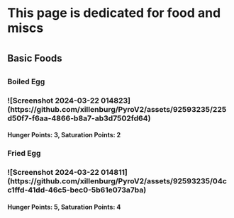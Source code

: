 <h1>This page is dedicated for food and miscs<h1>

<h2>Basic Foods<h2>
<h3>Boiled Egg<h3>
![Screenshot 2024-03-22 014823](https://github.com/xillenburg/PyroV2/assets/92593235/225d50f7-f6aa-4866-b8a7-ab3d7502fd64)
<h4>Hunger Points: 3, Saturation Points: 2<h4>
<h3>Fried Egg<h3>
![Screenshot 2024-03-22 014811](https://github.com/xillenburg/PyroV2/assets/92593235/04cc1ffd-41dd-46c5-bec0-5b61e073a7ba)
<h4>Hunger Points: 5, Saturation Points: 4<h4>

